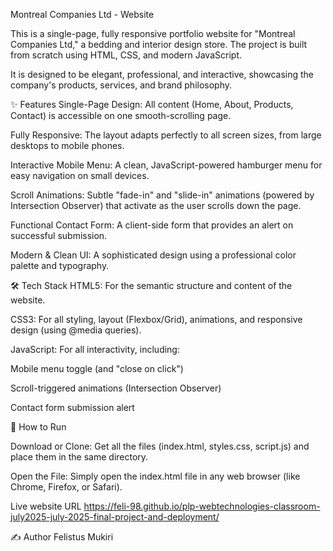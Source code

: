 Montreal Companies Ltd - Website

This is a single-page, fully responsive portfolio website for "Montreal Companies Ltd," a bedding and interior design store. The project is built from scratch using HTML, CSS, and modern JavaScript.

It is designed to be elegant, professional, and interactive, showcasing the company's products, services, and brand philosophy.

✨ Features
Single-Page Design: All content (Home, About, Products, Contact) is accessible on one smooth-scrolling page.

Fully Responsive: The layout adapts perfectly to all screen sizes, from large desktops to mobile phones.

Interactive Mobile Menu: A clean, JavaScript-powered hamburger menu for easy navigation on small devices.

Scroll Animations: Subtle "fade-in" and "slide-in" animations (powered by Intersection Observer) that activate as the user scrolls down the page.

Functional Contact Form: A client-side form that provides an alert on successful submission.

Modern & Clean UI: A sophisticated design using a professional color palette and typography.

🛠️ Tech Stack
HTML5: For the semantic structure and content of the website.

CSS3: For all styling, layout (Flexbox/Grid), animations, and responsive design (using @media queries).

JavaScript: For all interactivity, including:

Mobile menu toggle (and "close on click")

Scroll-triggered animations (Intersection Observer)

Contact form submission alert


🚀 How to Run

Download or Clone: Get all the files (index.html, styles.css, script.js) and place them in the same directory.

Open the File: Simply open the index.html file in any web browser (like Chrome, Firefox, or Safari).


Live website URL 
https://feli-98.github.io/plp-webtechnologies-classroom-july2025-july-2025-final-project-and-deployment/


✍️ Author
Felistus Mukiri